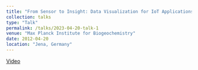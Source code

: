 ```yaml
---
title: "From Sensor to Insight: Data Visualization for IoT Applications"
collection: talks
type: "Talk"
permalink: /talks/2023-04-20-talk-1
venue: "Max Planck Institute for Biogeochemistry"
date: 2012-04-20
location: "Jena, Germany"
---
```


[Video](https://www.youtube.com/watch?v=vTmL2I_wO1I&list=PLP8iPy9hna6TXEn99mhG5KaTgjsrCkDzQ&index=13)
